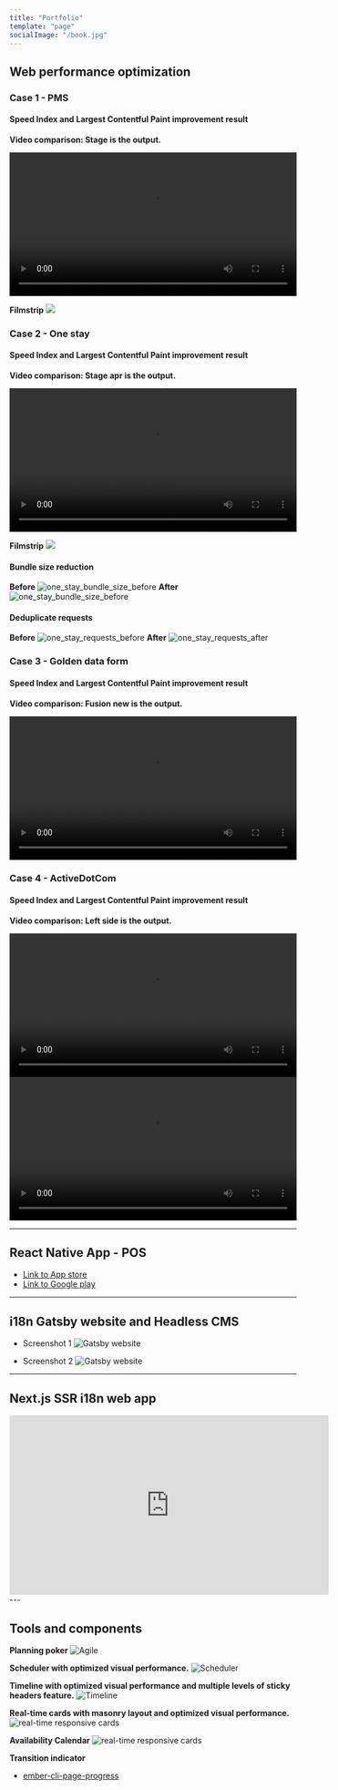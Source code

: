 ```yaml
---
title: "Portfolio"
template: "page"
socialImage: "/book.jpg"
---
```


## Web performance optimization
### Case 1 - PMS
#### Speed Index and Largest Contentful Paint improvement result
**Video comparison: Stage is the output.**

<video controls width="100%">
    <source src="/videos/pms.mp4"
            type="video/mp4">
    Sorry, your browser doesn't support embedded videos.
</video>

**Filmstrip**
![](/media/pms_filmstrip.png)

### Case 2 - One stay
#### Speed Index and Largest Contentful Paint improvement result
**Video comparison: Stage apr is the output.**

<video controls width="100%">
    <source src="/videos/one-stay.mp4"
            type="video/mp4">
    Sorry, your browser doesn't support embedded videos.
</video>

**Filmstrip**
![](/media/one-stay-filmstrip.png)

#### Bundle size reduction
**Before**
![one_stay_bundle_size_before](/media/one_stay_bundle_size_before.png)
**After**
![one_stay_bundle_size_before](/media/one_stay_bundle_size_after.png)

#### Deduplicate requests
**Before**
![one_stay_requests_before](/media/one_stay_requests_before.png)
**After**
![one_stay_requests_after](/media/one_stay_requests_after.png)

### Case 3 - Golden data form
#### Speed Index and Largest Contentful Paint improvement result
**Video comparison: Fusion new is the output.**

<video controls width="100%">
    <source src="/videos/form_visual_comparison.mp4"
            type="video/mp4">
    Sorry, your browser doesn't support embedded videos.
</video>

### Case 4 - ActiveDotCom
#### Speed Index and Largest Contentful Paint improvement result
**Video comparison: Left side is the output.**

<video controls width="100%">
    <source src="/videos/active.com_desktop_performance_comparison.mp4"
            type="video/mp4">
    Sorry, your browser doesn't support embedded videos.
</video>
<video controls width="100%">
    <source src="/videos/active.com_mobile_performance_comparison.mp4"
            type="video/mp4">
    Sorry, your browser doesn't support embedded videos.
</video>

---

## React Native App - POS
- [Link to App store](https://apps.apple.com/us/app/active-pos/id1461697933)
- [Link to Google play](https://play.google.com/store/apps/details?id=com.posnative&hl=en_US&gl=US)

---


## i18n Gatsby website and Headless CMS
- Screenshot 1
![Gatsby website](/media/gatsby_website_01.png)

- Screenshot 2
![Gatsby website](/media/gatsby_website_02.png)

---

## Next.js SSR i18n web app

<iframe width="560" height="315" src="https://www.youtube.com/embed/pcgN9Q6mu3k" title="YouTube video player" frameborder="0" allow="accelerometer; autoplay; clipboard-write; encrypted-media; gyroscope; picture-in-picture" allowfullscreen></iframe>
---

## Tools and components

**Planning poker**
![Agile](/media/eloquentpoker-capture.gif)

**Scheduler with optimized visual performance.**
![Scheduler](/media/facility_scheduler.png)

**Timeline with optimized visual performance and multiple levels of sticky headers feature.**
![Timeline](/media/timeline.png)

**Real-time cards with masonry layout and optimized visual performance.**
![real-time responsive cards](/media/kds.png)

**Availability Calendar**
![real-time responsive cards](/media/availability_calendar.png)

**Transition indicator**
- [ember-cli-page-progress](https://github.com/tigressbailey/ember-cli-page-progress)

